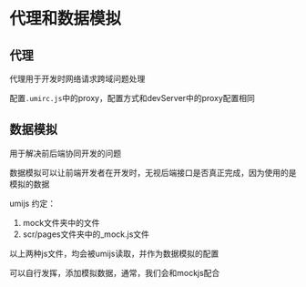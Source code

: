 # 代理和数据模拟

## 代理

代理用于开发时网络请求跨域问题处理

配置```.umirc.js```中的proxy，配置方式和devServer中的proxy配置相同

## 数据模拟

用于解决前后端协同开发的问题

数据模拟可以让前端开发者在开发时，无视后端接口是否真正完成，因为使用的是模拟的数据

umijs 约定：

1. mock文件夹中的文件
2. scr/pages文件夹中的_mock.js文件

以上两种js文件，均会被umijs读取，并作为数据模拟的配置

可以自行发挥，添加模拟数据，通常，我们会和mockjs配合
